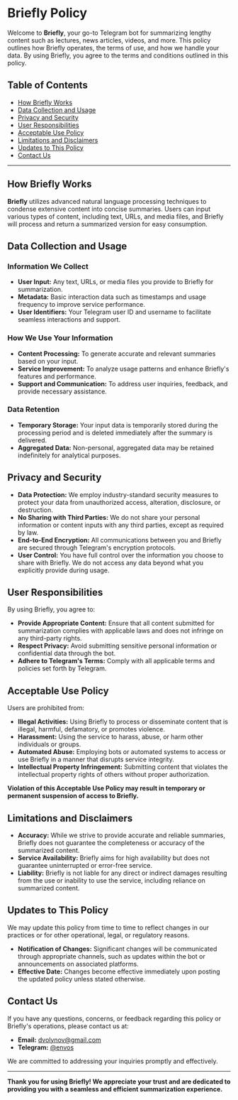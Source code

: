 # Briefly Policy

Welcome to **Briefly**, your go-to Telegram bot for summarizing lengthy content such as lectures, news articles, videos, and more. This policy outlines how Briefly operates, the terms of use, and how we handle your data. By using Briefly, you agree to the terms and conditions outlined in this policy.

## Table of Contents
- [How Briefly Works](#how-briefly-works)
- [Data Collection and Usage](#data-collection-and-usage)
- [Privacy and Security](#privacy-and-security)
- [User Responsibilities](#user-responsibilities)
- [Acceptable Use Policy](#acceptable-use-policy)
- [Limitations and Disclaimers](#limitations-and-disclaimers)
- [Updates to This Policy](#updates-to-this-policy)
- [Contact Us](#contact-us)

---

## How Briefly Works

**Briefly** utilizes advanced natural language processing techniques to condense extensive content into concise summaries. Users can input various types of content, including text, URLs, and media files, and Briefly will process and return a summarized version for easy consumption.

## Data Collection and Usage

### Information We Collect
- **User Input:** Any text, URLs, or media files you provide to Briefly for summarization.
- **Metadata:** Basic interaction data such as timestamps and usage frequency to improve service performance.
- **User Identifiers:** Your Telegram user ID and username to facilitate seamless interactions and support.

### How We Use Your Information
- **Content Processing:** To generate accurate and relevant summaries based on your input.
- **Service Improvement:** To analyze usage patterns and enhance Briefly's features and performance.
- **Support and Communication:** To address user inquiries, feedback, and provide necessary assistance.

### Data Retention
- **Temporary Storage:** Your input data is temporarily stored during the processing period and is deleted immediately after the summary is delivered.
- **Aggregated Data:** Non-personal, aggregated data may be retained indefinitely for analytical purposes.

## Privacy and Security

- **Data Protection:** We employ industry-standard security measures to protect your data from unauthorized access, alteration, disclosure, or destruction.
- **No Sharing with Third Parties:** We do not share your personal information or content inputs with any third parties, except as required by law.
- **End-to-End Encryption:** All communications between you and Briefly are secured through Telegram's encryption protocols.
- **User Control:** You have full control over the information you choose to share with Briefly. We do not access any data beyond what you explicitly provide during usage.

## User Responsibilities

By using Briefly, you agree to:
- **Provide Appropriate Content:** Ensure that all content submitted for summarization complies with applicable laws and does not infringe on any third-party rights.
- **Respect Privacy:** Avoid submitting sensitive personal information or confidential data through the bot.
- **Adhere to Telegram's Terms:** Comply with all applicable terms and policies set forth by Telegram.

## Acceptable Use Policy

Users are prohibited from:
- **Illegal Activities:** Using Briefly to process or disseminate content that is illegal, harmful, defamatory, or promotes violence.
- **Harassment:** Using the service to harass, abuse, or harm other individuals or groups.
- **Automated Abuse:** Employing bots or automated systems to access or use Briefly in a manner that disrupts service integrity.
- **Intellectual Property Infringement:** Submitting content that violates the intellectual property rights of others without proper authorization.

**Violation of this Acceptable Use Policy may result in temporary or permanent suspension of access to Briefly.**

## Limitations and Disclaimers

- **Accuracy:** While we strive to provide accurate and reliable summaries, Briefly does not guarantee the completeness or accuracy of the summarized content.
- **Service Availability:** Briefly aims for high availability but does not guarantee uninterrupted or error-free service.
- **Liability:** Briefly is not liable for any direct or indirect damages resulting from the use or inability to use the service, including reliance on summarized content.

## Updates to This Policy

We may update this policy from time to time to reflect changes in our practices or for other operational, legal, or regulatory reasons.

- **Notification of Changes:** Significant changes will be communicated through appropriate channels, such as updates within the bot or announcements on associated platforms.
- **Effective Date:** Changes become effective immediately upon posting the updated policy unless stated otherwise.

## Contact Us

If you have any questions, concerns, or feedback regarding this policy or Briefly's operations, please contact us at:

- **Email:** [dvolynov@gmail.com](mailto:dvolynov@gmail.com)
- **Telegram:** [@envos](https://t.me/envos)

We are committed to addressing your inquiries promptly and effectively.

---

**Thank you for using Briefly! We appreciate your trust and are dedicated to providing you with a seamless and efficient summarization experience.**
